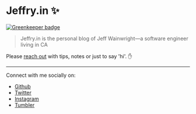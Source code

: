 # Jeffry.in ✨

[![Greenkeeper badge](https://badges.greenkeeper.io/yowainwright/yowainwright.github.io.svg)](https://greenkeeper.io/)

> Jeffry.in is the personal blog of Jeff Wainwright—a software engineer living in CA

Please [reach out](mailto:yowainwright@gmail.com) with tips, notes or just to say 'hi'. ✋

---

Connect with me socially on:

- [Github](https://github.com/yowainwright)
- [Twitter](https://twitter.com/yowainwright)
- [Instagram](https://www.instagram.com/yowainwright/)
- [Tumbler](http://ratherbe.in/)
